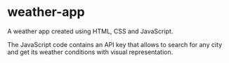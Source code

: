 # weather-app

A weather app created using HTML, CSS and JavaScript.

The JavaScript code contains an API key that allows to search for any city and get its weather conditions with visual representation.
